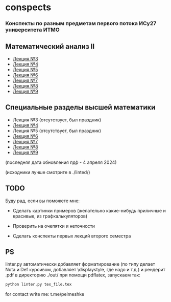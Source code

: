 # conspects

### Конспекты по разным предметам первого потока ИСy27 университета ИТМО

## Математический анализ II

* [Лекция №3](out/calculus_2024_02_21.pdf)
* [Лекция №4](out/calculus_2024_02_28.pdf)
* [Лекция №5](out/calculus_2024_03_06.pdf)
* [Лекция №6](out/calculus_2024_03_13.pdf)
* [Лекция №7](out/calculus_2024_03_20.pdf)
* [Лекция №8](out/calculus_2024_03_27.pdf)
* [Лекция №9](out/calculus_2024_04_03.pdf)

## Специальные разделы высшей математики

* Лекция №3 (отсутствует, был праздник)
* [Лекция №4](out/specsec_2024_03_01.pdf)
* Лекция №5 (отсутствует, был праздник)
* [Лекция №6](out/specsec_2024_03_15.pdf)
* [Лекция №7](out/specsec_2024_03_22.pdf)
* [Лекция №8](out/specsec_2024_03_29.pdf)
* [Лекция №9](out/specsec_2024_04_03.pdf)

(последняя дата обновления пдф - 4 апреля 2024)

(исходники лучше смотрите в ./linted/)


## TODO

Буду рад, если вы поможете мне:

* Сделать картинки примеров (желательно какие-нибудь приличные и красивые, из графкалькуляторов)

* Проверить на очепятки и неточности

* Сделать конспекты первых лекций второго семестра

## PS

linter.py автоматически добавляет форматирование (по типу делает Nota и Def курсивом, добавляет \displaystyle, где надо и т.д.) и рендерит .pdf в директорию ./out/ при помощи pdflatex, запускаем так: 

```bash
python linter.py tex_file.tex
```

for contact write me: t.me/pelmeshke
